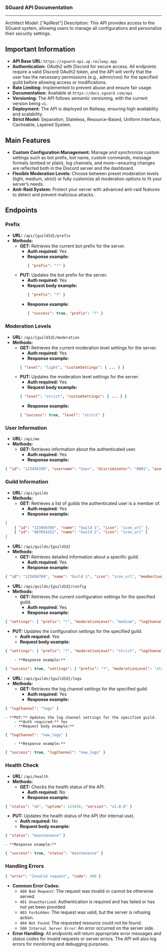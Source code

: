 ### SGuard API Documentation
---

Architect Model: ["ApiRest"]
Description: This API provides access to the SGuard system, allowing users to manage all configurations and personalize their security settings.

## Important Information
- **API Base URL:** `https://sguard-api.up.railway.app`
- **Authentication:** OAuth2 with Discord for secure access. All endpoints require a valid Discord OAuth2 token, and the API will verify that the user has the necessary permissions (e.g., admin/ceo) for the specified guild before allowing access or modifications.
- **Rate Limiting:** Implemented to prevent abuse and ensure fair usage.
- **Documentation:** Available at `https://docs.sguard.com/api`
- **Versioning:** The API follows semantic versioning, with the current version being `v1`.
- **Deployment:** The API is deployed on Railway, ensuring high availability and scalability.
- **Strict Model:** Separation, Stateless, Resource-Based, Uniform Interface, Cacheable, Layered System.

## Main Features
- **Custom Configuration Management:** Manage and synchronize custom settings such as bot prefix, bot name, custom commands, message formats (embed or plain), log channels, and more—ensuring changes are reflected both in the Discord server and the dashboard.
- **Flexible Moderation Levels:** Choose between preset moderation levels (light, medium, strict) or fully customize all moderation options to fit your server’s needs.
- **Anti-Raid System:** Protect your server with advanced anti-raid features to detect and prevent malicious attacks.


## Endpoints
### Prefix
- **URL:** `/api/{guildId}/prefix`
- **Methods:**
  - **GET:** Retrieves the current bot prefix for the server.
    - **Auth required:** Yes
    - **Response example:**
      ```json
      { "prefix": "!" }
      ```
  - **PUT:** Updates the bot prefix for the server.
    - **Auth required:** Yes
    - **Request body example:**
      ```json
      { "prefix": "?" }
      ```
    - **Response example:**
      ```json
      { "success": true, "prefix": "?" }
      ```

### Moderation Levels
- **URL:** `/api/{guildId}/moderation`
- **Methods:**
    - **GET:** Retrieves the current moderation level settings for the server.
        - **Auth required:** Yes
        - **Response example:**
        ```json
        { "level": "light", "customSettings": { ... } }
        ```
    - **PUT:** Updates the moderation level settings for the server.
        - **Auth required:** Yes
        - **Request body example:**
        ```json
        { "level": "strict", "customSettings": { ... } }
        ```
        - **Response example:**
        ```json
        { "success": true, "level": "strict" }
        ```

### User Information
- **URL:** `/api/me`
- **Methods:**
    - **GET:** Retrieves information about the authenticated user.
        - **Auth required:** Yes
        - **Response example:**
```json
{ "id": "123456789", "username": "User", "discriminator": "0001", "avatar": "avatar_url" }
```

### Guild Information
- **URL:** `/api/guilds`
- **Methods:**
    - **GET:** Retrieves a list of guilds the authenticated user is a member of.
        - **Auth required:** Yes
        - **Response example:**
```json
[
    { "id": "123456789", "name": "Guild 1", "icon": "icon_url" },
    { "id": "987654321", "name": "Guild 2", "icon": "icon_url" }
]
```
- **URL:** `/api/guilds/{guildId}`
- **Methods:**
    - **GET:** Retrieves detailed information about a specific guild.
        - **Auth required:** Yes
        - **Response example:**
```json
{ "id": "123456789", "name": "Guild 1", "icon": "icon_url", "memberCount": 100, "ownerId": "987654321" }
```
- **URL:** `/api/guilds/{guildId}/config`
- **Methods:**
    - **GET:** Retrieves the current configuration settings for the specified guild.
        - **Auth required:** Yes
        - **Response example:**
```json
{ "settings": { "prefix": "!", "moderationLevel": "medium", "logChannel": "logs" } }
```
- **PUT:** Updates the configuration settings for the specified guild.
    - **Auth required:** Yes
    - **Request body example:**
```json
{ "settings": { "prefix": "?", "moderationLevel": "strict", "logChannel": "new_logs" } }
```
        - **Response example:**
```json
{ "success": true, "settings": { "prefix": "?", "moderationLevel": "strict", "logChannel": "new_logs" } }
```
- **URL:** `/api/guilds/{guildId}/logs`
- **Methods:**
    - **GET:** Retrieves the log channel settings for the specified guild.
        - **Auth required:** Yes
        - **Response example:**
```json
{ "logChannel": "logs" }
```
    - **PUT:** Updates the log channel settings for the specified guild.
        - **Auth required:** Yes
        - **Request body example:**
```json
{ "logChannel": "new_logs" }
```
        - **Response example:**
```json
{ "success": true, "logChannel": "new_logs" }
```

### Health Check
- **URL:** `/api/health`
- **Methods:**
    - **GET:** Checks the health status of the API.
        - **Auth required:** No
        - **Response example:**
```json
{ "status": "ok", "uptime": 123456, "version": "v1.0.0" }
```
- **PUT:** Updates the health status of the API (for internal use).
    - **Auth required:** No
    - **Request body example:**
```json
{ "status": "maintenance" }
```
    - **Response example:**
```json
{ "success": true, "status": "maintenance" }
```

### Handling Errors

```json
{ "error": "Invalid request", "code": 400 }
```
- **Common Error Codes:**
  - `400 Bad Request`: The request was invalid or cannot be otherwise served.
  - `401 Unauthorized`: Authentication is required and has failed or has not yet been provided.
  - `403 Forbidden`: The request was valid, but the server is refusing action.
  - `404 Not Found`: The requested resource could not be found.
  - `500 Internal Server Error`: An error occurred on the server side.
- **Error Handling:** All endpoints will return appropriate error messages and status codes for invalid requests or server errors. The API will also log errors for monitoring and debugging purposes.
